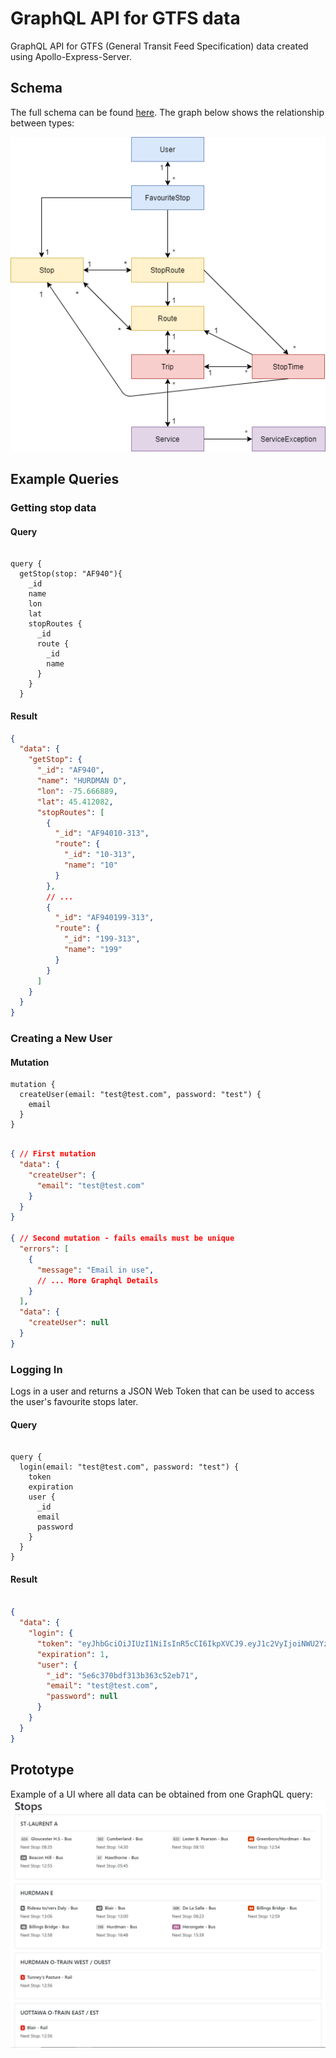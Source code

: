 # GraphQL API for GTFS data

GraphQL API for GTFS (General Transit Feed Specification) data created using Apollo-Express-Server.

## Schema

The full schema can be found [here](../api/graphql/schema/index.js). The graph below shows the relationship between types:

![schema diagram](api/graphql/schema/diagram.png)

## Example Queries

### Getting stop data

#### Query

```gql

query {
  getStop(stop: "AF940"){
    _id
    name
    lon
    lat
    stopRoutes {
      _id
      route {
        _id
        name
      }
    }
  }

```

#### Result

```json
{
  "data": {
    "getStop": {
      "_id": "AF940",
      "name": "HURDMAN D",
      "lon": -75.666889,
      "lat": 45.412082,
      "stopRoutes": [
        {
          "_id": "AF94010-313",
          "route": {
            "_id": "10-313",
            "name": "10"
          }
        },
        // ...
        {
          "_id": "AF940199-313",
          "route": {
            "_id": "199-313",
            "name": "199"
          }
        }
      ]
    }
  }
}
```

### Creating a New User

#### Mutation

```gql
mutation {
  createUser(email: "test@test.com", password: "test") {
    email
  }
}
```

```json

{ // First mutation
  "data": {
    "createUser": {
      "email": "test@test.com"
    }
  }
}

{ // Second mutation - fails emails must be unique
  "errors": [
    {
      "message": "Email in use",
      // ... More Graphql Details
    }
  ],
  "data": {
    "createUser": null
  }
}

```

### Logging In

Logs in a user and returns a JSON Web Token that can be used
to access the user's favourite stops later.

#### Query

```gql

query {
  login(email: "test@test.com", password: "test") {
    token
    expiration
    user {
      _id
      email
      password
    }
  }
}

```

#### Result

```json

{
  "data": {
    "login": {
      "token": "eyJhbGciOiJIUzI1NiIsInR5cCI6IkpXVCJ9.eyJ1c2VyIjoiNWU2YzM3MGJkZjMxM2IzNjNjNTJlYjcxIiwiZW1haWwiOiJ0ZXN0QHRlc3QuY29tIiwiaWF0IjoxNTg0MTUyNTEwLCJleHAiOjE1ODQxNTYxMTB9.ZTewAKAKcobjXcnIPh7i2lFnUBF03b6Nps5nozxKzas",
      "expiration": 1,
      "user": {
        "_id": "5e6c370bdf313b363c52eb71",
        "email": "test@test.com",
        "password": null
      }
    }
  }
}

```

## Prototype

Example of a UI where all data can be obtained from one GraphQL query:
![example](prototype/app_prototype/example.PNG)
